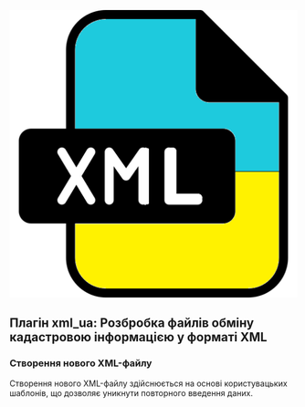 ![Логотип плагіна xml_ua](images/icon.png)

## Плагін xml_ua: Розбробка файлів обміну кадастровою інформацією у форматі XML


### Створення нового XML-файлу

Створення нового XML-файлу здійснюється на основі користувацьких шаблонів, що дозволяє уникнути повторного введення даних.


